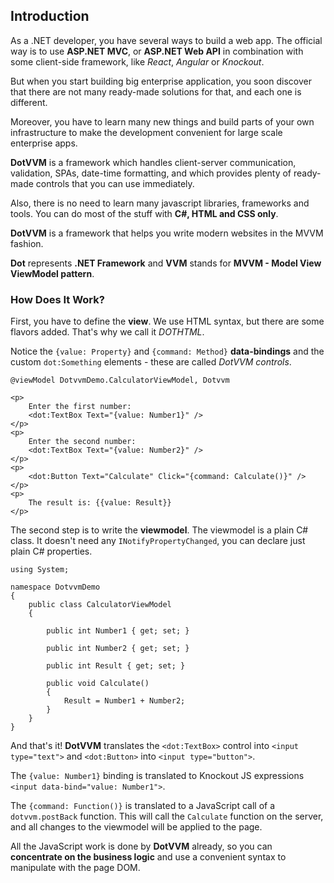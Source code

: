 ## Introduction

As a .NET developer, you have several ways to build a web app. The official way is to use **ASP.NET MVC**, 
or **ASP.NET Web API** in combination with some client-side framework, like _React_, _Angular_ or _Knockout_.  

But when you start building big enterprise application, you soon discover that there are not many ready-made solutions for that, and each one is different.

Moreover, you have to learn many new things and build parts of your own infrastructure to make the development convenient for large scale enterprise apps.

**DotVVM** is a framework which handles client-server communication, validation, SPAs, date-time formatting, and which provides plenty of ready-made controls that you can use immediately. 

Also, there is no need to learn many javascript libraries, frameworks and tools. You can do most of the stuff with
**C#, HTML and CSS only**. 

**DotVVM** is a framework that helps you write modern websites in the MVVM fashion.

**Dot** represents **.NET Framework** and **VVM** stands for **MVVM - Model View ViewModel pattern**.



### How Does It Work?

First, you have to define the **view**. We use HTML syntax, but there are some flavors added. That's why we call it _DOTHTML_.

Notice the `{value: Property}` and `{command: Method}` __data-bindings__ and the custom `dot:Something` elements - these are called _DotVVM controls_.

```DOTHTML
@viewModel DotvvmDemo.CalculatorViewModel, Dotvvm
    
<p>
    Enter the first number: 
    <dot:TextBox Text="{value: Number1}" />
</p>
<p>
    Enter the second number: 
    <dot:TextBox Text="{value: Number2}" />
</p>
<p>
    <dot:Button Text="Calculate" Click="{command: Calculate()}" />
</p>
<p>
    The result is: {{value: Result}}
</p>
```

The second step is to write the **viewmodel**. The viewmodel is a plain C# class. It doesn't need any `INotifyPropertyChanged`, you can declare just plain C# properties.

```CSHARP
using System;
    
namespace DotvvmDemo 
{
    public class CalculatorViewModel 
    {
            
        public int Number1 { get; set; }
            
        public int Number2 { get; set; }
            
        public int Result { get; set; }
            
        public void Calculate() 
        {
            Result = Number1 + Number2;
        }
    }
}
```

And that's it! **DotVVM** translates the `<dot:TextBox>` control into `<input type="text">` and `<dot:Button>` into `<input type="button">`.

The `{value: Number1}` binding is translated to Knockout JS expressions `<input data-bind="value: Number1">`.

The `{command: Function()}` is translated to a JavaScript call of a `dotvvm.postBack` function. This will call the  `Calculate` function on the server, and all changes to the viewmodel will be applied to the page. 

All the JavaScript work is done by **DotVVM** already, so you can **concentrate on the business logic** and use a convenient syntax to manipulate with the page DOM.
